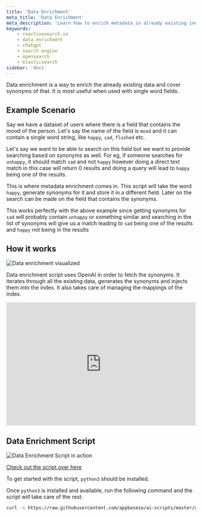 ```yaml
---
title: 'Data Enrichment'
meta_title: 'Data Enrichment'
meta_description: 'Learn how to enrich metadata in already existing indexes'
keywords:
    - reactivesearch.io
    - data enrichment
    - chatgpt
    - search engine
    - opensearch
    - elasticsearch
sidebar: 'docs'
---
```


Data enrichment is a way to enrich the already existing data and cover synonyms of that. It is most useful when used with single word fields.

## Example Scenario

Say we have a dataset of users where there is a field that contains the mood of the person. Let's say the name of the field is `mood` and it can contain a single word string, like `happy`, `sad`, `flushed` etc.

Let's say we want to be able to search on this field but we want to provide searching based on synonyms as well. For eg, if someone searches for `unhappy`, it should match `sad` and not `happy` however doing a direct text match in this case will return 0 results and doing a query will lead to `happy` being one of the results.

This is where metadata enrichment comes in. This script will take the word `happy`, generate synonyms for it and store it in a different field. Later on the search can be made on the field that contains the synonyms.

This works perfectly with the above example since getting synonyms for `sad` will probably contain `unhappy` or something similar and searching in the list of synonyms will give us a match leading to `sad` being one of the results and `happy` not being in the results

## How it works

![Data enrichment visualized](/images/concepts/metadata_enrichment.png "Data enrichment visualized")

Data enrichment script uses OpenAI in order to fetch the synonyms. It iterates through all the existing data, generates the synonyms and injects them into the index. It also takes care of managing the mappings of the index.

<div style="position: relative; padding-bottom: 64.98194945848375%; height: 0;"><iframe src="https://www.loom.com/embed/407e6f84db364785ae1fb5e391867f55" frameborder="0" webkitallowfullscreen mozallowfullscreen allowfullscreen style="position: absolute; top: 0; left: 0; width: 100%; height: 100%;"></iframe></div>

## Data Enrichment Script

![Data Enrichment Script in action](https://i.imgur.com/bHm3DTr.png "Data enrichment script in action")

[Check out the script over here](https://github.com/appbaseio/ai-scripts/tree/master/metadata)

To get started with the script, `python3` should be installed.

Once `python3` is installed and available, run the following command and the script will take care of the rest:

```sh
curl -s https://raw.githubusercontent.com/appbaseio/ai-scripts/master/get-ai-script.py --output get-ai.py && python3 get-ai.py metadata
```
